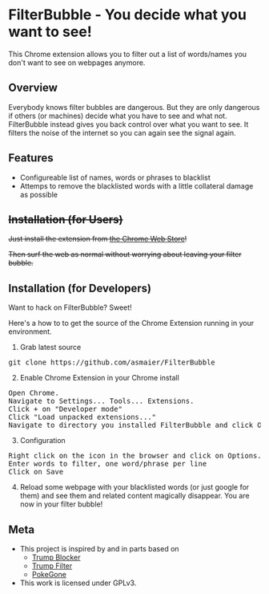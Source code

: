 FilterBubble - You decide what you want to see!
================================
This Chrome extension allows you to filter out a list of words/names you don't want to see on webpages anymore. 


Overview
--------------------------

Everybody knows filter bubbles are dangerous. But they are only dangerous if others (or machines) decide what you have to see and what not. FilterBubble instead gives you back control over what you want to see. It filters the noise of the internet so you can again see the signal again. 

Features
--------------------------

* Configureable list of names, words or phrases to blacklist
* Attemps to remove the blacklisted words with a little collateral damage as possible

~~Installation (for Users)~~
--------------------------

~~Just install the extension from [the Chrome Web
Store](https://chrome.google.com/webstore/detail/jionadcjdpdikjmgfohlohnclocfaija)!~~

~~Then surf the web as normal without worrying about leaving your filter bubble.~~


Installation (for Developers)
-------------------------

Want to hack on FilterBubble?  Sweet!

Here's a how to to get the source of the Chrome Extension running in your environment.

1) Grab latest source
<pre>
git clone https://github.com/asmaier/FilterBubble
</pre>

2) Enable Chrome Extension in your Chrome install
<pre>
Open Chrome.
Navigate to Settings... Tools... Extensions.
Click + on "Developer mode"
Click "Load unpacked extensions..."
Navigate to directory you installed FilterBubble and click Open.
</pre>

3) Configuration
<pre>
Right click on the icon in the browser and click on Options.
Enter words to filter, one word/phrase per line
Click on Save
</pre>

4) Reload some webpage with your blacklisted words (or just google for them) and see them and related content magically disappear. You are now in your filter bubble!

Meta
-------------------------

* This project is inspired by and in parts based on
  * [Trump Blocker](https://chrome.google.com/webstore/detail/trump-blocker/nhmckipmafnikgjnaeadpngccggobaej)
  * [Trump Filter](https://github.com/RobSpectre/Trump-Filter)
  * [PokeGone](https://github.com/JamieFarrelly/PokeGone)
* This work is licensed under GPLv3.
